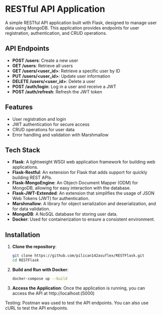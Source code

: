 # RESTful API Application

A simple RESTful API application built with Flask, designed to manage user data using MongoDB. This application provides endpoints for user registration, authentication, and CRUD operations.

## API Endpoints

- **POST /users**: Create a new user
- **GET /users**: Retrieve all users
- **GET /users/<user_id>**: Retrieve a specific user by ID
- **PUT /users/<user_id>**: Update user information
- **DELETE /users/<user_id>**: Delete a user
- **POST /auth/login**: Log in a user and receive a JWT
- **POST /auth/refresh**: Refresh the JWT token

## Features

- User registration and login
- JWT authentication for secure access
- CRUD operations for user data
- Error handling and validation with Marshmallow

## Tech Stack

- **Flask**: A lightweight WSGI web application framework for building web applications.
- **Flask-Restful**: An extension for Flask that adds support for quickly building REST APIs.
- **Flask-MongoEngine**: An Object-Document Mapper (ODM) for MongoDB, allowing for easy interaction with the database.
- **Flask-JWT-Extended**: An extension that simplifies the usage of JSON Web Tokens (JWT) for authentication.
- **Marshmallow**: A library for object serialization and deserialization, and for data validation.
- **MongoDB**: A NoSQL database for storing user data.
- **Docker**: Used for containerization to ensure a consistent environment.

## Installation

1. **Clone the repository**:
   ```bash
   git clone https://github.com/pilican142asuflex/RESTFlask.git
   cd RESTFlask
2. **Build and Run with Docker**:
   ```bash
   docker-compose up --build
3. **Access the Application**:
   Once the application is running, you can access the API at http://localhost:<port>(5000)

Testing:
Postman was used to test the API endpoints. You can also use cURL to test the API endpoints.
